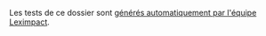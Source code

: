 Les tests de ce dossier sont [générés automatiquement par l'équipe Leximpact](https://git.leximpact.dev/leximpact/simulateur-socio-fiscal/leximpact-socio-fiscal-ui#g%C3%A9n%C3%A9rer-les-yaml-de-test-openfisca-%C3%A0-partir-des-cas-type-leximpact).
